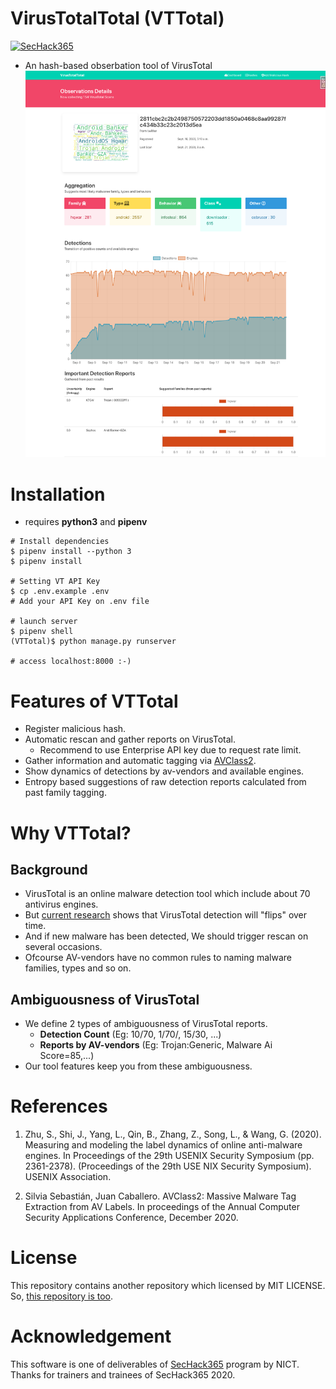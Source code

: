 # VirusTotalTotal (VTTotal)
[![SecHack365](https://img.shields.io/badge/SecHack365-2020-ffd700.svg)](https://sechack365.nict.go.jp/)

- An hash-based obserbation tool of VirusTotal
  ![VTTotal](documents/images/vttotal_image.png)

# Installation
- requires **python3** and **pipenv**
```shell
# Install dependencies
$ pipenv install --python 3
$ pipenv install

# Setting VT API Key
$ cp .env.example .env
# Add your API Key on .env file

# launch server
$ pipenv shell
(VTTotal)$ python manage.py runserver

# access localhost:8000 :-)
```

# Features of VTTotal
- Register malicious hash.
- Automatic rescan and gather reports on VirusTotal.
    - Recommend to use Enterprise API key due to request rate limit.
- Gather information and automatic tagging via [AVClass2](https://github.com/malicialab/avclass/).
- Show dynamics of detections by av-vendors and available engines.
- Entropy based suggestions of raw detection reports calculated from past family tagging.

# Why VTTotal?
## Background
- VirusTotal is an online malware detection tool which include about 70 antivirus engines.
- But [current research](https://www.usenix.org/conference/usenixsecurity20/presentation/zhu) shows that VirusTotal detection will "flips" over time.
- And if new malware has been detected, We should trigger rescan on several occasions.
- Ofcourse AV-vendors have no common rules to naming malware families, types and so on.

## Ambiguousness of VirusTotal
- We define 2 types of ambiguousness of VirusTotal reports.
    - **Detection Count** (Eg: 10/70, 1/70/, 15/30, ...)
    - **Reports by AV-vendors** (Eg: Trojan:Generic, Malware Ai Score=85,...)
- Our tool features  keep you from these ambiguousness.

# References
1. Zhu, S., Shi, J., Yang, L., Qin, B., Zhang, Z., Song, L., & Wang, G. (2020). Measuring and modeling the label dynamics of online anti-malware engines. In Proceedings of the 29th USENIX Security Symposium (pp. 2361-2378). (Proceedings of the 29th USE NIX Security Symposium). USENIX Association.

2. Silvia Sebastián, Juan Caballero. AVClass2: Massive Malware Tag Extraction from AV Labels. In proceedings of the Annual Computer Security Applications Conference, December 2020.

# License
This repository contains another repository which licensed by MIT LICENSE. So, [this repository is too](LICENSE).

# Acknowledgement
This software is one of deliverables of [SecHack365](https://sechack365.nict.go.jp/) program by NICT.
Thanks for trainers and trainees of SecHack365 2020.
